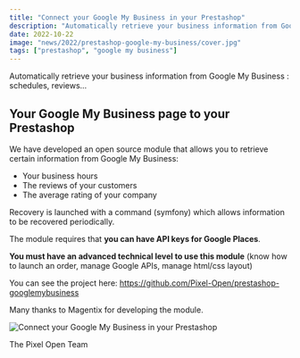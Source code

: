 ```yaml
---
title: "Connect your Google My Business in your Prestashop"
description: "Automatically retrieve your business information from Google My Business : schedules, reviews..."
date: 2022-10-22
image: "news/2022/prestashop-google-my-business/cover.jpg"
tags: ["prestashop", "google my business"]
---
```

Automatically retrieve your business information from Google My Business : schedules, reviews...

<!-- break -->

## Your Google My Business page to your Prestashop

We have developed an open source module that allows you to retrieve certain information from Google My Business:

- Your business hours
- The reviews of your customers
- The average rating of your company

Recovery is launched with a command (symfony) which allows information to be recovered periodically.

The module requires that **you can have API keys for Google Places**.

**You must have an advanced technical level to use this module** (know how to launch an order, manage Google APIs, manage html/css layout)

You can see the project here: https://github.com/Pixel-Open/prestashop-googlemybusiness

Many thanks to Magentix for developing the module.

![Connect your Google My Business in your Prestashop](/news/2022/prestashop-google-my-business/screenshot.png)

The Pixel Open Team

